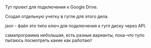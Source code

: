 Тут проект для подключения к Google Drive.

Создал отдельную учетку в гугле для этого дела.

json -  файл это типо ключ для подключения к гугл диску через API.

самапрограмма небольшая, есть разные варианты, пока-что тупо пытаюсь посмотреть какие как работают
